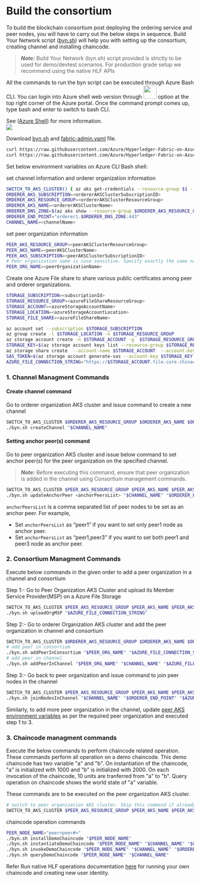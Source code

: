 # Build the consortium
To build the blockchain consortium post deploying the ordering service and peer nodes, you will have to carry out the below steps in sequence. Build Your Network script ([byn.sh](https://github.com/Azure/Hyperledger-Fabric-on-Azure-Kubernetes-Service/blob/master/consortiumScripts/byn.sh)) will help you with setting up the consortium, creating channel and installing chaincode.

> **_Note:_** Build Your Network (byn.sh) script provided is strictly to be used for demo/devtest scenarios. For production grade setup we recommend using the native HLF APIs


All the commands to run the byn script can be executed through Azure Bash CLI. You can login into Azure shell web version through <img src="https://github.com/Azure/Hyperledger-Fabric-on-Azure-Kubernetes-Service/blob/master/images/azureCLI_Icon.png" width="35" height="35" /> option at the top right corner of the Azure portal. Once the command prompt comes up, type bash and enter to switch to bash CLI.

See ([Azure Shell](https://docs.microsoft.com/en-us/azure/cloud-shell/overview)) for more information.
\
<img src="https://github.com/Azure/Hyperledger-Fabric-on-Azure-Kubernetes-Service/blob/master/images/azureCLI.png" />


Download [byn.sh](https://github.com/Azure/Hyperledger-Fabric-on-Azure-Kubernetes-Service/blob/master/consortiumScripts/byn.sh) and [fabric-admin.yaml](https://github.com/Azure/Hyperledger-Fabric-on-Azure-Kubernetes-Service/blob/master/consortiumScripts/fabric-admin.yaml) file.

```bash
curl https://raw.githubusercontent.com/Azure/Hyperledger-Fabric-on-Azure-Kubernetes-Service/master/consortiumScripts/byn.sh -o byn.sh; chmod 777 byn.sh
curl https://raw.githubusercontent.com/Azure/Hyperledger-Fabric-on-Azure-Kubernetes-Service/master/consortiumScripts/fabric-admin.yaml -o fabric-admin.yaml
```

Set below environment variables on Azure CLI Bash shell:

set channel information and orderer organization information
```bash
SWITCH_TO_AKS_CLUSTER() { az aks get-credentials --resource-group $1 --name $2 --subscription $3; }
ORDERER_AKS_SUBSCRIPTION=<ordererAKSClusterSubscriptionID>
ORDERER_AKS_RESOURCE_GROUP=<ordererAKSClusterResourceGroup>
ORDERER_AKS_NAME=<ordererAKSClusterName>
ORDERER_DNS_ZONE=$(az aks show --resource-group $ORDERER_AKS_RESOURCE_GROUP --name $ORDERER_AKS_NAME --subscription $ORDERER_AKS_SUBSCRIPTION -o json | jq .addonProfiles.httpApplicationRouting.config.HTTPApplicationRoutingZoneName | tr -d '"')
ORDERER_END_POINT="orderer1.$ORDERER_DNS_ZONE:443"
CHANNEL_NAME=<channelName>
```
<a name="peer-aks"></a>
set peer organization information
```bash
PEER_AKS_RESOURCE_GROUP=<peerAKSClusterResourceGroup>
PEER_AKS_NAME=<peerAKSClusterName>
PEER_AKS_SUBSCRIPTION=<peerAKSClusterSubscriptionID>
# Peer organization name is case sensitive. Specify exactly the same name, which was provided while creating the Peer AKS Cluster.
PEER_ORG_NAME=<peerOrganizationName>
````

Create one Azure File share to share various public certificates among peer and orderer organizations.
```bash
STORAGE_SUBSCRIPTION=<subscriptionId>
STORAGE_RESOURCE_GROUP=<azureFileShareResourceGroup>
STORAGE_ACCOUNT=<azureStorageAccountName>
STORAGE_LOCATION=<azureStorageAccountLocation>
STORAGE_FILE_SHARE=<azureFileShareName>

az account set --subscription $STORAGE_SUBSCRIPTION
az group create -l $STORAGE_LOCATION -n $STORAGE_RESOURCE_GROUP
az storage account create -n $STORAGE_ACCOUNT -g  $STORAGE_RESOURCE_GROUP -l $STORAGE_LOCATION --sku Standard_LRS
STORAGE_KEY=$(az storage account keys list --resource-group $STORAGE_RESOURCE_GROUP  --account-name $STORAGE_ACCOUNT --query "[0].value" | tr -d '"')
az storage share create  --account-name $STORAGE_ACCOUNT  --account-key $STORAGE_KEY  --name $STORAGE_FILE_SHARE
SAS_TOKEN=$(az storage account generate-sas --account-key $STORAGE_KEY --account-name $STORAGE_ACCOUNT --expiry 2020-01-01 --https-only --permissions lruw --resource-types sco --services f | tr -d '"')
AZURE_FILE_CONNECTION_STRING="https://$STORAGE_ACCOUNT.file.core.chinacloudapi.cn/$STORAGE_FILE_SHARE?$SAS_TOKEN"
```

### 1. Channel Managment Commands
#### Create channel command
Go to orderer organization AKS cluster and issue command to create a new channel

```bash
SWITCH_TO_AKS_CLUSTER $ORDERER_AKS_RESOURCE_GROUP $ORDERER_AKS_NAME $ORDERER_AKS_SUBSCRIPTION
./byn.sh createChannel "$CHANNEL_NAME"
```

#### Setting anchor peer(s) command
Go to peer organization AKS cluster and issue below command to set anchor peer(s) for the peer organization on the specified channel.

> **_Note:_** Before executing this command, ensure that peer organization is added in the channel using Consortium management commands.

```bash
SWITCH_TO_AKS_CLUSTER $PEER_AKS_RESOURCE_GROUP $PEER_AKS_NAME $PEER_AKS_SUBSCRIPTION
./byn.sh updateAnchorPeer <anchorPeersList> "$CHANNEL_NAME" "$ORDERER_END_POINT" "$AZURE_FILE_CONNECTION_STRING"
```
```anchorPeersList``` is a comma separated list of peer nodes to be set as an anchor peer. For example,
- Set ```anchorPeersList``` as “peer1” if you want to set only peer1 node as anchor peer.
- Set ```anchorPeersList``` as “peer1,peer3” if you want to set both peer1 and peer3 node as anchor peer.


### 2. Consortium Managment Commands
Execute below commands in the given order to add a peer organization in a channel and consortium

Step 1:- Go to Peer Organization AKS Cluster and upload its Member Service Provider(MSP) on a Azure File Storage
```bash
SWITCH_TO_AKS_CLUSTER $PEER_AKS_RESOURCE_GROUP $PEER_AKS_NAME $PEER_AKS_SUBSCRIPTION
./byn.sh uploadOrgMSP "$AZURE_FILE_CONNECTION_STRING"
```
  
Step 2:- Go to orderer Organization AKS cluster and add the peer organization in channel and consortium
```bash
SWITCH_TO_AKS_CLUSTER $ORDERER_AKS_RESOURCE_GROUP $ORDERER_AKS_NAME $ORDERER_AKS_SUBSCRIPTION
# add peer in consortium
./byn.sh addPeerInConsortium "$PEER_ORG_NAME" "$AZURE_FILE_CONNECTION_STRING"
# add peer in channel
./byn.sh addPeerInChannel "$PEER_ORG_NAME" "$CHANNEL_NAME" "$AZURE_FILE_CONNECTION_STRING"
```

Step 3:- Go back to peer organization and issue command to join peer nodes in the channel
```bash
SWITCH_TO_AKS_CLUSTER $PEER_AKS_RESOURCE_GROUP $PEER_AKS_NAME $PEER_AKS_SUBSCRIPTION
./byn.sh joinNodesInChannel "$CHANNEL_NAME" "$ORDERER_END_POINT" "$AZURE_FILE_CONNECTION_STRING"
```
Similarly, to add more peer organization in the channel, update [peer AKS environment variables](#peer-aks) as per the required peer organization and executed step 1 to 3.

### 3. Chaincode managment commands
Execute the below commands to perform chaincode related operation. These commands perform all operation on a demo chaincode. This demo chaincode has two variable "a" and "b". On instantiation of the chaincode, "a" is initialized with 1000 and "b" is initialized with 2000. On each invocation of the chaincode, 10 units are tranferred from "a" to "b". Query operation on chaincode shows the world state of "a" variable.

These commands are to be executed on the peer organization AKS cluster.

```bash
# switch to peer organization AKS cluster. Skip this command if already connected to the required Peer AKS Cluster
SWITCH_TO_AKS_CLUSTER $PEER_AKS_RESOURCE_GROUP $PEER_AKS_NAME $PEER_AKS_SUBSCRIPTION
```

chaincode operation commands
```bash
PEER_NODE_NAME="peer<peer#>"
./byn.sh installDemoChaincode "$PEER_NODE_NAME"
./byn.sh instantiateDemoChaincode "$PEER_NODE_NAME" "$CHANNEL_NAME" "$ORDERER_END_POINT" "$AZURE_FILE_CONNECTION_STRING"
./byn.sh invokeDemoChaincode "$PEER_NODE_NAME" "$CHANNEL_NAME" "$ORDERER_END_POINT" "$AZURE_FILE_CONNECTION_STRING"
./byn.sh queryDemoChaincode "$PEER_NODE_NAME" "$CHANNEL_NAME"
```
Refer Run native HLF operations documentation [here](https://github.com/Azure/Hyperledger-Fabric-on-Azure-Kubernetes-Service/tree/master/application/README.md) for running your own chaincode and creating new user identity.

